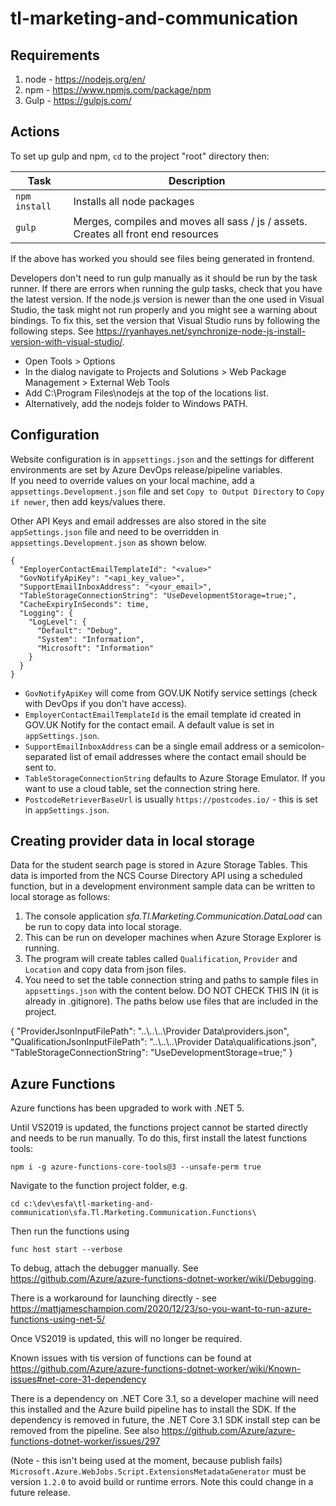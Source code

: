 # tl-marketing-and-communication

## Requirements 

1. node - https://nodejs.org/en/
2. npm - https://www.npmjs.com/package/npm
3. Gulp - https://gulpjs.com/


## Actions

To set up gulp and npm, `cd` to the project "root" directory then:

|Task|Description|
|----|-----------|
| `npm install` | Installs all node packages |
| `gulp` | Merges, compiles and moves all sass / js / assets. Creates all front end resources |

If the above has worked you should see files being generated in frontend.

Developers don't need to run gulp manually as it should be run by the task runner. If there are errors when running the gulp tasks, check that you have the latest version.
If the node.js version is newer than the one used in Visual Studio, the task might not run properly and you might see a warning about bindings.
To fix this, set the version that Visual Studio runs by following the following steps. See https://ryanhayes.net/synchronize-node-js-install-version-with-visual-studio/.
* Open Tools > Options
* In the dialog navigate to Projects and Solutions > Web Package Management > External Web Tools 
* Add C:\Program Files\nodejs at the top of the locations list.
* Alternatively, add the nodejs folder to Windows PATH.


## Configuration

Website configuration is in `appsettings.json` and the settings for different environments are set by Azure DevOps release/pipeline variables.  
If you need to override values on your local machine, add a `appsettings.Development.json` file and set `Copy to Output Directory` to `Copy if newer`, then add keys/values there.

Other API Keys and email addresses are also stored in the site `appSettings.json` file and need to be overridden in `appsettings.Development.json` as shown below.

```
{
  "EmployerContactEmailTemplateId": "<value>"
  "GovNotifyApiKey": "<api_key_value>",
  "SupportEmailInboxAddress": "<your_email>",
  "TableStorageConnectionString": "UseDevelopmentStorage=true;",
  "CacheExpiryInSeconds": time,
  "Logging": {
    "LogLevel": {
      "Default": "Debug",
      "System": "Information",
      "Microsoft": "Information"
    }
  }
}
```

- `GovNotifyApiKey` will come from GOV.UK Notify service settings (check with DevOps if you don't have access). 
- `EmployerContactEmailTemplateId` is the email template id created in GOV.UK Notify for the contact email. A default value is set in `appSettings.json`.
- `SupportEmailInboxAddress` can be a single email address or a semicolon-separated list of email addresses where the contact email should be sent to.
- `TableStorageConnectionString` defaults to Azure Storage Emulator. If you want to use a cloud table, set the connection string here.
- `PostcodeRetrieverBaseUrl` is usually `https://postcodes.io/` - this is set in `appSettings.json`.


## Creating provider data in local storage

Data for the student search page is stored in Azure Storage Tables. 
This data is imported from the NCS Course Directory API using a scheduled function, but in a development environment sample data can be written to local storage as follows:

1. The console application *sfa.Tl.Marketing.Communication.DataLoad* can be run to copy data into local storage. 
2. This can be run on developer machines when Azure Storage Explorer is running.
3. The program will create tables called `Qualification`, `Provider` and `Location` and copy data from json files.
4. You need to set the table connection string and paths to sample files in `appsettings.json` with the content below. DO NOT CHECK THIS IN (it is already in .gitignore). The paths below use files that are included in the project.

{
  "ProviderJsonInputFilePath": "..\\..\\..\\Provider Data\\providers.json",
  "QualificationJsonInputFilePath": "..\\..\\..\\Provider Data\\qualifications.json",
  "TableStorageConnectionString": "UseDevelopmentStorage=true;"
}


## Azure Functions

Azure functions has been upgraded to work with .NET 5.

Until VS2019 is updated, the functions project cannot be started directly and needs to be run manually. To do this, first install the latest functions tools:

```
npm i -g azure-functions-core-tools@3 --unsafe-perm true
```

Navigate to the function project folder, e.g. 
```
cd c:\dev\esfa\tl-marketing-and-communication\sfa.Tl.Marketing.Communication.Functions\
```
		
Then run the functions using
```
func host start --verbose

```

To debug, attach the debugger manually. See https://github.com/Azure/azure-functions-dotnet-worker/wiki/Debugging.

There is a workaround for launching directly - see https://mattjameschampion.com/2020/12/23/so-you-want-to-run-azure-functions-using-net-5/

Once VS2019 is updated, this will no longer be required.

Known issues with tis version of functions can be found at
https://github.com/Azure/azure-functions-dotnet-worker/wiki/Known-issues#net-core-31-dependency

There is a dependency on .NET Core 3.1, so a developer machine will need this installed and the Azure build pipeline has to install the SDK. If the dependency is removed in future, the .NET Core 3.1 SDK install step can be removed from the pipeline. See also https://github.com/Azure/azure-functions-dotnet-worker/issues/297

(Note - this isn't being used at the moment, because publish fails) `Microsoft.Azure.WebJobs.Script.ExtensionsMetadataGenerator` must be version `1.2.0` to avoid build or runtime errors. Note this could change in a future release.




